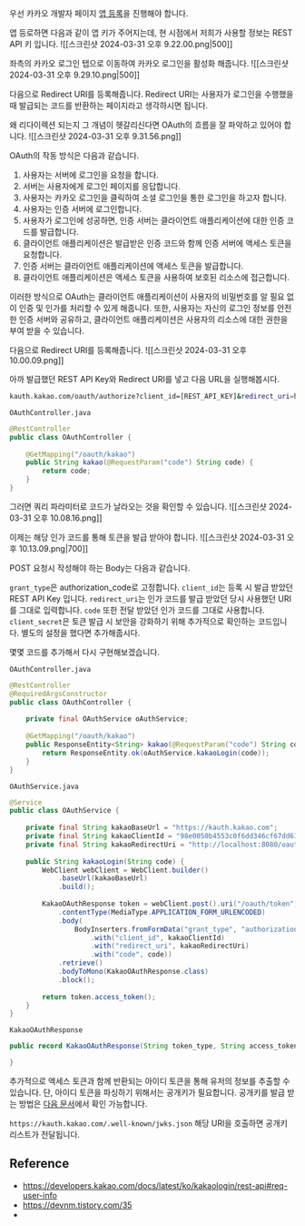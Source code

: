 우선 카카오 개발자 페이지 [앱 등록](https://developers.kakao.com/console/app)을 진행해야 합니다. 

앱 등로하면 다음과 같이 앱 키가 주어지는데, 현 시점에서 저희가 사용할 정보는 REST API 키 입니다.
![[스크린샷 2024-03-31 오후 9.22.00.png|500]]

좌측의 카카오 로그인 탭으로 이동하여 카카오 로그인을 활성화 해줍니다. 
![[스크린샷 2024-03-31 오후 9.29.10.png|500]]

다음으로 Redirect URI를 등록해줍니다. Redirect URI는 사용자가 로그인을 수행했을 때 발급되는 코드를 반환하는 페이지라고 생각하시면 됩니다. 

왜 리다이렉션 되는지 그 개념이 헷갈리신다면 OAuth의 흐름을 잘 파악하고 있어야 합니다. 
![[스크린샷 2024-03-31 오후 9.31.56.png]]

OAuth의 작동 방식은 다음과 같습니다.

1. 사용자는 서버에 로그인을 요청을 합니다.
2. 서버는 사용자에게 로그인 페이지를 응답합니다.
3. 사용자는 카카오 로그인을 클릭하여 소셜 로그인을 통한 로그인을 하고자 합니다.
4. 사용자는 인증 서버에 로그인합니다.
5. 사용자가 로그인에 성공하면, 인증 서버는 클라이언트 애플리케이션에 대한 인증 코드를 발급합니다.
6. 클라이언트 애플리케이션은 발급받은 인증 코드와 함께 인증 서버에 액세스 토큰을 요청합니다.
7. 인증 서버는 클라이언트 애플리케이션에 액세스 토큰을 발급합니다.
8. 클라이언트 애플리케이션은 액세스 토큰을 사용하여 보호된 리소스에 접근합니다.

이러한 방식으로 OAuth는 클라이언트 애플리케이션이 사용자의 비밀번호를 알 필요 없이 인증 및 인가를 처리할 수 있게 해줍니다. 또한, 사용자는 자신의 로그인 정보를 안전한 인증 서버와 공유하고, 클라이언트 애플리케이션은 사용자의 리소스에 대한 권한을 부여 받을 수 있습니다. 

다음으로 Redirect URI를 등록해줍니다.
![[스크린샷 2024-03-31 오후 10.00.09.png]]

아까 발급했던 REST API Key와 Redirect URI를 넣고 다음 URL을 실행해봅시다.
```bash
kauth.kakao.com/oauth/authorize?client_id=[REST_API_KEY]&redirect_uri=http://localhost:8080/oauth/kakao&response_type=code
```

`OAuthController.java`
``` java
@RestController  
public class OAuthController {  
  
    @GetMapping("/oauth/kakao")  
    public String kakao(@RequestParam("code") String code) {  
        return code;  
    }  
}
```

그러면 쿼리 파라미터로 코드가 날라오는 것을 확인할 수 있습니다. 
![[스크린샷 2024-03-31 오후 10.08.16.png]]

이제는 해당 인가 코드를 통해 토큰을 발급 받아야 합니다. 
![[스크린샷 2024-03-31 오후 10.13.09.png|700]]

POST 요청시 작성해야 하는 Body는 다음과 같습니다. 

`grant_type`은 authorization_code로 고정합니다. 
`client_id`는 등록 시 발급 받았던 REST API Key 입니다. 
`redirect_uri`는 인가 코드를 발급 받았던 당시 사용했던 URI를 그대로 입력합니다. 
`code` 또한 전달 받았던 인가 코드를 그대로 사용합니다.
`client_secret`은 토큰 발급 시 보안을 강화하기 위해 추가적으로 확인하는 코드입니다. 별도의 설정을 했다면 추가해줍시다. 

몇몇 코드를 추가해서 다시 구현해보겠습니다.

`OAuthController.java`
```java
@RestController  
@RequiredArgsConstructor  
public class OAuthController {  
  
    private final OAuthService oAuthService;  
  
    @GetMapping("/oauth/kakao")  
    public ResponseEntity<String> kakao(@RequestParam("code") String code) {  
        return ResponseEntity.ok(oAuthService.kakaoLogin(code));  
    }  
}
```

`OAuthService.java`
```java
@Service  
public class OAuthService {  
  
    private final String kakaoBaseUrl = "https://kauth.kakao.com";  
    private final String kakaoClientId = "98e0050b4553c0f6dd346cf67dd612fd";  
    private final String kakaoRedirectUri = "http://localhost:8080/oauth/kakao";  
  
    public String kakaoLogin(String code) {  
        WebClient webClient = WebClient.builder()  
            .baseUrl(kakaoBaseUrl)  
            .build();  
  
        KakaoOAuthResponse token = webClient.post().uri("/oauth/token")  
            .contentType(MediaType.APPLICATION_FORM_URLENCODED)  
            .body(  
                BodyInserters.fromFormData("grant_type", "authorization_code")  
                    .with("client_id", kakaoClientId)  
                    .with("redirect_uri", kakaoRedirectUri)  
                    .with("code", code))  
            .retrieve()  
            .bodyToMono(KakaoOAuthResponse.class)  
            .block();  
  
        return token.access_token();  
    }  
}
```

`KakaoOAuthResponse`
```java
public record KakaoOAuthResponse(String token_type, String access_token, String id_token, Integer expires_in, String refresh_token, String scope) {  

}
```

추가적으로 엑세스 토큰과 함께 반환되는 아이디 토큰을 통해 유저의 정보를 추출할 수 있습니다. 
단, 아이디 토큰을 파싱하기 위해서는 공개키가 필요합니다. 공개키를 발급 받는 방법은 [다음 문서](https://developers.kakao.com/docs/latest/ko/kakaologin/rest-api#oidc-find-public-key)에서 확인 가능합니다. 

`https://kauth.kakao.com/.well-known/jwks.json` 해당 URI을 호출하면 공개키 리스트가 전달됩니다. 


## Reference 
- https://developers.kakao.com/docs/latest/ko/kakaologin/rest-api#req-user-info
- https://devnm.tistory.com/35
- 


